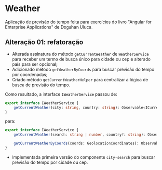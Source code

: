 # Weather

Aplicação de previsão do tempo feita para exercícios do livro "Angular for Enterprise Applications" de Doguhan Uluca.

## Alteração 01: refatoração

-   Alterada assinatura do método `getCurrentWeather` de `WeatherService` para receber um termo de busca único para cidade ou cep e alterado país para ser opcional;
-   Adicionado método `getWeatherByCoords` para buscar previsão do tempo por coordenadas;
-   Criado método `getCurrentWeatherHelper` para centralizar a lógica de busca de previsão do tempo.

Como resultado, a interface `IWeatherService` passou de:

```typescript
export interface IWeatherService {
    getCurrentWeather(city: string, country: string): Observable<ICurrentWeather>;
}
```

para:

```typescript
export interface IWeatherService {
    getCurrentWeather(search: string | number, country?: string): Observable<ICurrentWeather>;

    getCurrentWeatherByCoords(coords: GeolocationCoordinates): Observable<ICurrentWeather>;
}
```

-   Implementada primeira versão do componente `city-search` para buscar previsão do tempo por cidade ou cep.
